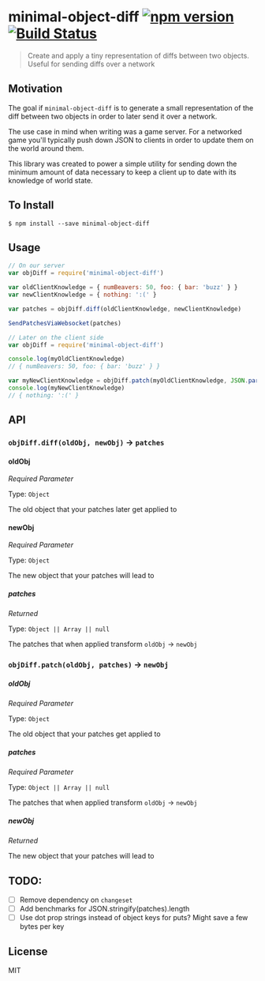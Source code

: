 minimal-object-diff [![npm version](https://badge.fury.io/js/minimal-object-diff.svg)](http://badge.fury.io/js/minimal-object-diff) [![Build Status](https://travis-ci.org/chinedufn/minimal-object-diff.svg?branch=master)](https://travis-ci.org/chinedufn/minimal-object-diff)
===============

> Create and apply a tiny representation of diffs between two objects. Useful for sending diffs over a network

## Motivation

The goal if `minimal-object-diff` is to generate a small representation of the diff between two objects in order to later send it over a network.

The use case in mind when writing was a game server. For a networked game you'll typically push down JSON to clients in order to update them on the world around them.

This library was created to power a simple utility for sending down the minimum amount of data necessary to keep a client up to date with its knowledge of world state.

## To Install

```
$ npm install --save minimal-object-diff
```

## Usage

```js
// On our server
var objDiff = require('minimal-object-diff')

var oldClientKnowledge = { numBeavers: 50, foo: { bar: 'buzz' } }
var newClientKnowledge = { nothing: ':(' }

var patches = objDiff.diff(oldClientKnowledge, newClientKnowledge)

SendPatchesViaWebsocket(patches)
```

```js
// Later on the client side
var objDiff = require('minimal-object-diff')

console.log(myOldClientKnowledge)
// { numBeavers: 50, foo: { bar: 'buzz' } }

var myNewClientKnowledge = objDiff.patch(myOldClientKnowledge, JSON.parse(patches))
console.log(myNewClientKnowledge)
// { nothing: ':(' }
```

## API

### `objDiff.diff(oldObj, newObj)` -> `patches`

#### oldObj

*Required Parameter*

Type: `Object`

The old object that your patches later get applied to

#### newObj

*Required Parameter*

Type: `Object`

The new object that your patches will lead to

##### patches

*Returned*

Type: `Object || Array || null`

The patches that when applied transform `oldObj` -> `newObj`

### `objDiff.patch(oldObj, patches)` -> `newObj`

##### oldObj

*Required Parameter*

Type: `Object`

The old object that your patches get applied to

##### patches

*Required Parameter*

Type: `Object || Array || null`

The patches that when applied transform `oldObj` -> `newObj`

##### newObj

*Returned*

The new object that your patches will lead to

## TODO:

- [ ] Remove dependency on `changeset`
- [ ] Add benchmarks for JSON.stringify(patches).length
- [ ] Use dot prop strings instead of object keys for puts? Might save a few bytes per key

## License

MIT
